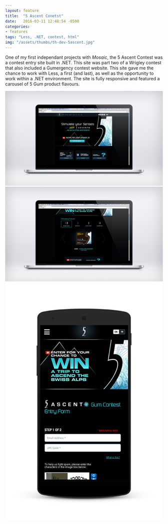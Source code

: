 ```yaml
---
layout: feature
title:  "5 Ascent Conetst"
date:   2016-03-11 12:48:54 -0500
categories:
- features
tags: "Less, .NET, contest, html"
img: "/assets/thumbs/th-dev-5ascent.jpg"
---
```


One of my first independant projects with *Mosaic*, the 5 Ascent Contest was a contest entry site built in .NET. This site was part two of a Wrigley contest that also included a Gumergency contest website. This site gave me the chance to work with Less, a first (and last), as well as the opportunity to work within a .NET environment. The site is fully responsive and featured a carousel of 5 Gum product flavours.

![The Business Builders website](/assets/feature/dev-5ascent.jpg)
![The Business Builders logo](/assets/feature/dev-5ascent2.jpg)
![The Business Builders website](/assets/feature/dev-5ascent2-mobile.jpg)